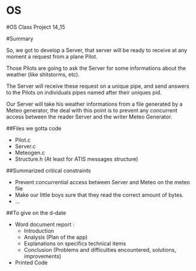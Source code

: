 OS
==
#OS Class Project 14_15

#Summary

So, we got to develop a Server, that server will be ready to receive at any moment a request from a plane Pilot.

Those Pilots are going to ask the Server for some informations about the weather (like shitstorms, etc).

The Server will receive these request on a unique pipe, and send answers to the Pilots on individuals pipes named after their uniques pid.

Our Server will take his weather informations from a file generated by a Meteo generator, the deal with this point is to prevent any concurrent access between the reader Server and the writer Meteo Generator.

##Files we gotta code

- Pilot.c
- Server.c
- Meteogen.c
- Structure.h (At least for ATIS messages structure)

##Summarized critical constraints

- Prevent concurrential access between Server and Meteo on the meteo file
- Make our little boys sure that they read the correct amount of bytes.
- ...

##To give on the d-date

- Word document report :
  - Introduction
  - Analysis (Plan of the app)
  - Explanations on specifics technical items
  - Conclusion (Problems and difficulties encountered, solutions, improvements)    
- Printed Code
